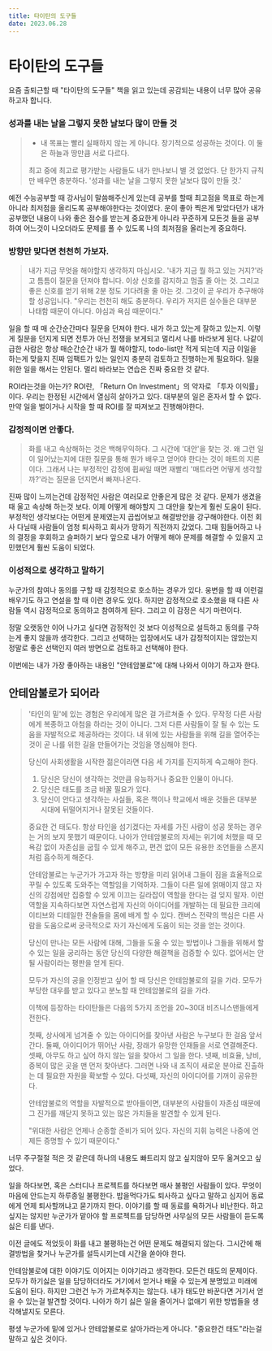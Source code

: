 ```yaml
---
title: 타이탄의 도구들
date: 2023.06.28
---
```


# 타이탄의 도구들

요즘 출퇴근할 때 "타이탄의 도구들" 책을 읽고 있는데 공감되는 내용이 너무 많아 공유하고자 합니다.

### 성과를 내는 날을 그렇지 못한 날보다 많이 만들 것

> - 내 목표는 빨리 실패하지 않는 게 아니다. 장기적으로 성공하는 것이다. 이 둘은 하늘과 땅만큼 서로 다르다.
>
> 최고 중에 최고로 평가받는 사람들도 내가 만나보니 별 것 없었다. 단 한가지 규칙만 배우면 충분하다. '성과를 내는 날을 그렇지 못한 날보다 많이 만들 것.'

예전 수능공부할 때 강사님이 말씀해주신게 있는데 공부를 할때 최고점을 목표로 하는게 아니라 최저점을 올리도록 공부해야한다는 것이였다. 운이 좋아 찍은게 맞았다던가 내가 공부했던 내용이 나와 좋은 점수를 받는게 중요한게 아니라 꾸준하게 모든것 들을 공부하여 어느것이 나오더라도 문제를 풀 수 있도록 나의 최저점을 올리는게 중요하다.

### 방향만 맞다면 천천히 가보자.
> 내가 지금 무엇을 해야할지 생각하지 마십시오. '내가 지금 뭘 하고 있는 거지?'라고 틈틈이 질문을 던져야 합니다. 이상 신호를 감지하고 멈출 줄 아는 것. 그리고 좋은 신호를 얻기 위해 2분 정도 기다려줄 줄 아는 것. 그것이 곧 우리가 추구해야 할 성공입니다. 
> "우리는 천천히 해도 충분하다. 우리가 저지른 실수들은 대부분 나태함 때문이 아니다. 야심과 욕심 때문이다."

일을 할 때 매 순간순간마다 질문을 던져야 한다. 내가 하고 있는게 잘하고 있는지. 이렇게 질문을 던지게 되면 전투가 아닌 전쟁을 보게되고 멀리서 나를 바라보게 된다. 나같이 급한 사람은 항상 매순간순간 내가 뭘 해야할지, todo-list만 적게 되는데 지금 이일을 하는게 맞을지 진짜 임팩트가 있는 일인지 충분히 검토하고 진행하는게 필요하다. 일을 위한 일을 해서는 안된다. 멀리 바라보는 연습은 진짜 중요한 것 같다.

ROI라는것을 아는가? ROI란, 「Return On Investment」의 약자로 「투자 이익률」이다. 우리는 한정된 시간에서 열심히 살아가고 있다. 대부분의 일은 혼자서 할 수 없다. 만약 일을 벌이거나 시작을 할 때 ROI를 잘 따져보고 진행해야한다.

### 감정적이면 안좋다.
> 화를 내고 속상해하는 것은 백해무익하다. 그 시간에 '대안'을 찾는 것. 왜 그런 일이 일어났는지에 대한 질문을 통해 뭔가 배우고 얻어야 한다는 것이 매트의 지론이다. 그래서 나는 부정적인 감정에 휩싸일 때면 재빨리 '매트라면 어떻게 생각할까?'라는 질문을 던지면서 빠져나온다.

진짜 많이 느끼는건데 감정적인 사람은 여러모로 안좋은게 많은 것 같다. 문제가 생겼을 때 울고 속상해 하는것 보다. 이제 어떻게 해야할지 그 대안을 찾는게 훨씬 도움이 된다. 부정적인 생각보다는 어떤게 문제였는지 곱씹어보고 해결방안을 강구해야한다. 이전 회사 다닐때 사람들이 엄청 퇴사하고 회사가 망하기 직전까지 갔었다. 그때 힘들어하고 나의 결정을 후회하고 슬퍼하기 보다 앞으로 내가 어떻게 해야 문제를 해결할 수 있을지 고민했던게 훨씬 도움이 되었다.

### 이성적으로 생각하고 말하기

누군가의 참여나 동의를 구할 때 감정적으로 호소하는 경우가 있다. 웅변을 할 때 이런걸 배우기도 하고 연설을 할 때 이런 경우도 있다. 하지만 감정적으로 호소했을 때 다른 사람들 역시 감정적으로 동의하고 참여하게 된다. 그리고 이 감정은 식기 마련이다.

정말 오랫동안 이어 나가고 싶다면 감정적인 것 보다 이성적으로 설득하고 동의를 구하는게 좋지 않을까 생각한다. 그리고 선택하는 입장에서도 내가 감정적이지는 않았는지 정말로 좋은 선택인지 여러 방면으로 검토하고 선택해야 한다.

이번에는 내가 가장 좋아하는 내용인 "안테암불로"에 대해 나와서 이야기 하고자 한다.

## 안테암불로가 되어라

> '타인의 밑'에 있는 경험은 우리에게 많은 걸 가르쳐줄 수 있다. 무작정 다른 사람에게 복종하고 아첨을 하라는 것이 아니다. 그저 다른 사람들이 잘 될 수 있는 도움을 자발적으로 제공하라는 것이다. 내 위에 있는 사람들을 위해 길을 열어주는 것이 곧 나를 위한 길을 만들어가는 것임을 명심해야 한다. 
> 
> 당신이 사회생활을 시작한 젊은이라면 다음 세 가지를 진지하게 숙고해야 한다.
> 
> 1. 당신은 당신이 생각하는 것만큼 유능하거나 중요한 인물이 아니다.
> 2. 당신은 태도를 조금 바꿀 필요가 있다.
> 3. 당신이 안다고 생각하는 사실들, 혹은 책이나 학교에서 배운 것들은 대부분 시대에 뒤떨어지거나 잘못된 것들이다.
> 
> 중요한 건 태도다. 항상 타인을 섬기겠다는 자세를 가진 사람이 성공 못하는 경우는 거의 보지 못했기 때문이다. 나아가 안테암불로의 자세는 위기에 처했을 때 모욕감 없이 자존심을 굽힐 수 있게 해주고, 편견 없이 모든 유용한 조언들을 스폰지처럼 흡수하게 해준다.
> 
> 안테암불로는 누군가가 가고자 하는 방향을 미리 읽어내 그들이 짐을 효율적으로 꾸릴 수 있도록 도와주는 역할임을 기억하자. 그들이 다른 일에 얽매이지 않고 자신의 강점에만 집중할 수 있게 이끄는 길라잡이 역할을 한다는 걸 잊지 말자. 이런 역할을 지속하다보면 자연스럽게 자신의 아이디어를 개발하는 데 필요한 크리에이티브와 디테일한 전술들을 몸에 배게 할 수 있다. 캔버스 전략의 핵심은 다른 사람을 도움으로써 궁극적으로 자기 자신에게 도움이 되는 것을 얻는 것이다.
> 
> 당신이 만나는 모든 사람에 대해, 그들을 도울 수 있는 방법이나 그들을 위해서 할 수 있는 일을 궁리하는 동안 당신의 다양한 해결책을 검증할 수 있다. 없어서는 안 될 사람이라는 평판을 얻게 된다.
>
> 모두가 자신의 공을 인정받고 싶어 할 때 당신은 안테암불로의 길을 가라. 모두가 부당한 대우를 받고 있다고 분노할 때 안테암불로의 길을 가라.
>
> 이책에 등장하는 타이탄들은 다음의 5가지 조언을 20~30대 비즈니스맨들에게 전한다.
>
> 첫째, 상사에게 넘겨줄 수 있는 아이디어를 찾아낸 사람은 누구보다 한 걸음 앞서간다.
> 둘째, 아이디어가 뛰어난 사람, 장래가 유망한 인재들을 서로 연결해준다.
> 셋째, 아무도 하고 싶어 하지 않는 일을 찾아서 그 일을 한다.
> 넷째, 비효율, 낭비, 중복이 많은 곳을 맨 먼저 찾아낸다. 그러면 나와 내 조직이 새로운 분야로 진출하는 데 필요한 자원을 확보할 수 있다.
> 다섯째, 자신의 아이디어를 기꺼이 공유한다.
> 
> 안테암불로의 역할을 자발적으로 받아들이면, 대부분의 사람들이 자존심 때문에 그 진가를 깨닫지 못하고 있는 많은 가치들을 발견할 수 있게 된다.
> 
> "위대한 사람은 언제나 순종할 준비가 되어 있다. 자신의 지휘 능력은 나중에 언제든 증명할 수 있기 때문이다."

너무 주구절절 적은 것 같은데 하나의 내용도 빠트리지 않고 싶지않아 모두 옮겨오고 싶었다.

일을 하다보면, 혹은 스터디나 프로젝트를 하다보면 매사 불평인 사람들이 있다. 무엇이 마음에 안드는지 하루종일 불평한다. 밥을먹다가도 퇴사하고 싶다고 말하고 심지어 동료에게 언제 퇴사할꺼냐고 묻기까지 한다. 이야기를 할 때 동료를 욕하거나 비난한다. 하고싶지는 않지만 누군가가 맡아야 할 프로젝트를 담당하면 사무실의 모든 사람들이 듣도록 싫은 티를 낸다.

이전 글에도 적었듯이 화를 내고 불평하는건 어떤 문제도 해결되지 않는다. 그시간에 해결방법을 찾거나 누군가를 설득시키는데 시간을 쏟아야 한다.

안테암불로에 대한 이야기도 이어지는 이야기라고 생각한다. 모든건 태도의 문제이다. 모두가 하기싫은 일을 담당하더라도 거기에서 얻거나 배울 수 있는게 분명있고 미래에 도움이 된다. 하지만 그런건 누가 가르쳐주지는 않는다. 내가 태도만 바꾼다면 거기서 얻을 수 있는걸 발견할 것이다. 나아가 하기 싫은 일을 줄이거나 없애기 위한 방법들을 생각해낼지도 모른다.

평생 누군가에 밑에 있거나 안테암불로로 살아가라는게 아니다. "중요한건 태도"라는걸 말하고 싶은 것이다.
